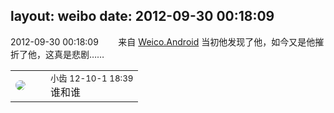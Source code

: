 layout: weibo
date: 2012-09-30 00:18:09
---
<meta name="referrer" content="no-referrer" />

2012-09-30 00:18:09  &nbsp;&nbsp;&nbsp;&nbsp;&nbsp;&nbsp; 来自 <a href="http://app.weibo.com/t/feed/l4RWD" rel="nofollow">Weico.Android</a>
当初他发现了他，如今又是他摧折了他，这真是悲剧…… ​​​

<table style="width: 100%;">
  <tr>
    <td style="width: 40px;"><img style="border-radius:50%" src="https://tva3.sinaimg.cn/crop.0.0.480.480.50/4d4bc111jw8ejj3t36gwaj20dc0dc769.jpg?KID=imgbed,tva&Expires=1624465155&ssig=8Jq9bzyRAU"></td>
    <td colspan="2"><small>小齿 12-10-1 18:39</small><br/>谁和谁</td>
  </tr>
</table>
